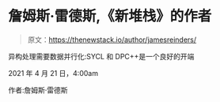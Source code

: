 # 詹姆斯·雷德斯,《新堆栈》的作者

> 原文：<https://thenewstack.io/author/jamesreinders/>

异构处理需要数据并行化:SYCL 和 DPC++是一个良好的开端

2021 年 4 月 21 日，4:00am

作者:詹姆斯·雷德斯